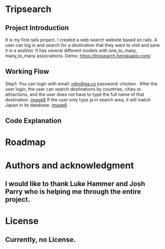 # Tripsearch

## Project Introduction
It is my first rails project. I created a web search website based on rails. A user can log in and search for a destination that they want to visit and save it in a wishlist. It has several different models with one_to_many, many_to_many associations. Demo: https://tripsearch.herokuapp.com/

## Working Flow
Step1: You can login with email: john@ga.co password: chicken . After the user login, the user can search destinations by countries, cities or attractions, and the user does not have to type the full name of that destination. 
[image6](images/1.png)
If the user only type ja in search area, it will match Japan in its database.
[image6](images/2.png)
## Code Explanation


# Roadmap
## 

# Authors and acknowledgment
## I would like to thank Luke Hammer and Josh Parry who is helping me through the entire project.

# License
## Currently, no License. 
